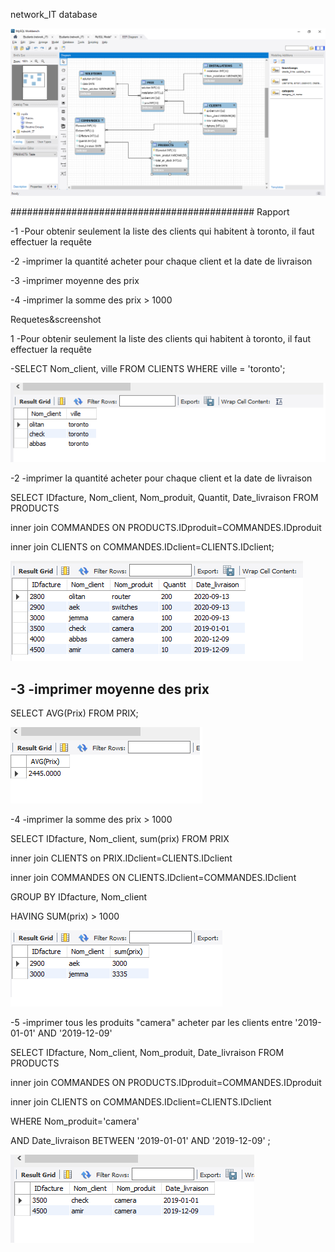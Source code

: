 
network_IT database

![](images/BD.png)






############################################
Rapport

-1 -Pour obtenir seulement la liste des clients qui habitent à toronto, il faut effectuer la requête 

-2 -imprimer la quantité acheter pour chaque client et la date de livraison

-3 -imprimer moyenne des prix

-4 -imprimer la somme des prix > 1000


Requetes&screenshot

1 -Pour obtenir seulement la liste des clients qui habitent à toronto, il faut effectuer la requête 

   -SELECT Nom_client, ville FROM CLIENTS WHERE ville = 'toronto';
   
![](images/r1.png)


-2 -imprimer la quantité acheter pour chaque client et la date de livraison

SELECT IDfacture, Nom_client, Nom_produit, Quantit, Date_livraison FROM PRODUCTS

inner join COMMANDES ON PRODUCTS.IDproduit=COMMANDES.IDproduit

inner join CLIENTS on COMMANDES.IDclient=CLIENTS.IDclient;

![](images/r2.png)


-3 -imprimer moyenne des prix
---
SELECT AVG(Prix) FROM PRIX;

![](images/r3.png)


 -4 -imprimer la somme des prix > 1000

SELECT IDfacture, Nom_client,  sum(prix) FROM PRIX

inner join CLIENTS on PRIX.IDclient=CLIENTS.IDclient

inner join COMMANDES ON CLIENTS.IDclient=COMMANDES.IDclient 

GROUP BY IDfacture, Nom_client

HAVING SUM(prix) > 1000

![](images/r4.png)



  -5 -imprimer tous les produits  "camera" acheter par les clients entre '2019-01-01' AND '2019-12-09'

SELECT IDfacture, Nom_client, Nom_produit, Date_livraison FROM PRODUCTS

inner join COMMANDES ON PRODUCTS.IDproduit=COMMANDES.IDproduit

inner join CLIENTS on COMMANDES.IDclient=CLIENTS.IDclient

WHERE Nom_produit='camera' 

AND Date_livraison BETWEEN '2019-01-01' AND '2019-12-09' ;


![](images/r5.png)











